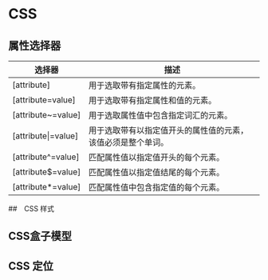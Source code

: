 # CSS

## 属性选择器

|选择器|描述|
|---|---|
|[attribute]|用于选取带有指定属性的元素。|
|[attribute=value]|用于选取带有指定属性和值的元素。|
|[attribute~=value]|用于选取属性值中包含指定词汇的元素。|
|[attribute\|=value]|用于选取带有以指定值开头的属性值的元素，该值必须是整个单词。|
|[attribute^=value]|匹配属性值以指定值开头的每个元素。|
|[attribute$=value]|匹配属性值以指定值结尾的每个元素。|
|[attribute*=value]|匹配属性值中包含指定值的每个元素。|

##　CSS 样式

## CSS盒子模型

## CSS 定位